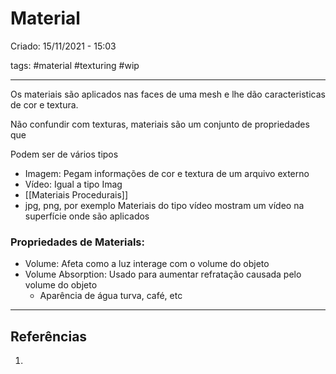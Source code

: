 # Material
Criado: 15/11/2021 - 15:03

tags: #material #texturing #wip

---

Os materiais são aplicados nas faces de uma mesh e lhe dão caracteristicas de cor e textura.

Não confundir com texturas, materiais são um conjunto de propriedades que 

Podem ser de vários tipos
  - Imagem:  Pegam informações de cor e textura de um arquivo externo 
  - Vídeo: Igual a tipo Imag
  - [[Materiais Procedurais]]
  - jpg, png, por exemplo
Materiais do tipo vídeo mostram um vídeo na superfície onde são aplicados

### Propriedades de Materials: 

- Volume: Afeta como a luz interage com o volume do objeto
- Volume Absorption: Usado para aumentar refratação causada pelo volume do objeto 
  - Aparência de água turva, café, etc


---
## Referências
1.